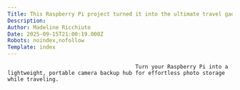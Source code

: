 ```yaml
---
Title: This Raspberry Pi project turned it into the ultimate travel gadget
Description: 
Author: Madeline Ricchiuto
Date: 2025-09-15T21:00:19.000Z
Robots: noindex,nofollow
Template: index
---
```


                                            Turn your Raspberry Pi into a lightweight, portable camera backup hub for effortless photo storage while traveling.
                                        